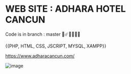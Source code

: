# WEB SITE : ADHARA HOTEL CANCUN

Code is in branch : master 👾☄️👨🏻‍🚀🚀

{{PHP, HTML, CSS, JSCRIPT, MYSQL, XAMPP}}


https://www.adharacancun.com/

![image](https://user-images.githubusercontent.com/47259829/153302706-5fdfcf28-44d2-4167-954b-f5829100c5b2.png)

